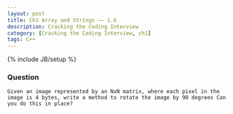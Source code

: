 ```yaml
---
layout: post
title: Ch1 Array and Strings —— 1.6
description: Cracking the Coding Interview
category: [Cracking the Coding Interview, ch1]
tags: C++
---
```

{% include JB/setup %}

### Question

	Given an image represented by an NxN matrix, where each pixel in the image is 4 bytes, write a method to rotate the image by 90 degrees Can you do this in place?
